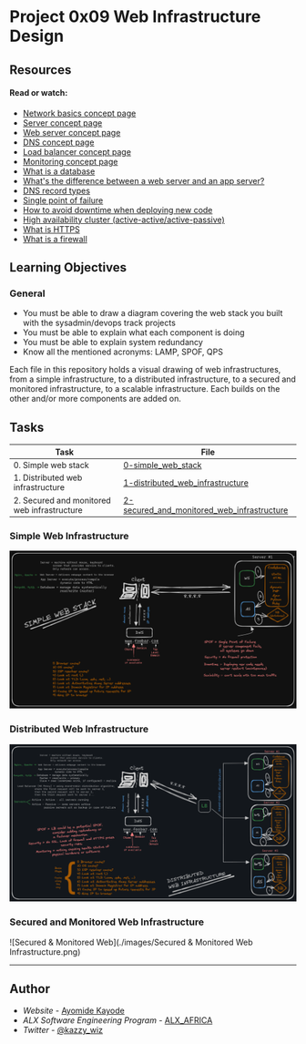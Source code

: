 # Project 0x09 Web Infrastructure Design

## Resources

#### Read or watch:

- [Network basics concept page]()
- [Server concept page]()
- [Web server concept page]()
- [DNS concept page]()
- [Load balancer concept page]()
- [Monitoring concept page]()
- [What is a database](https://www.oracle.com/ke/database/what-is-database/)
- [What's the difference between a web server and an app server?](https://www.infoworld.com/article/2077354/app-server-web-server-what-s-the-difference.html)
- [DNS record types](https://www.site24x7.com/learn/dns-record-types.html)
- [Single point of failure](https://avinetworks.com/glossary/single-point-of-failure/)
- [How to avoid downtime when deploying new code](https://softwareengineering.stackexchange.com/questions/35063/how-do-you-update-your-production-codebase-database-schema-without-causing-downt#answers-header)
- [High availability cluster (active-active/active-passive)](https://docs.oracle.com/cd/E17904_01/core.1111/e10106/intro.htm#ASHIA712)
- [What is HTTPS](https://www.instantssl.com/http-vs-https)
- [What is a firewall](https://www.webopedia.com/definitions/firewall/)

## Learning Objectives

### General

- You must be able to draw a diagram covering the web stack you built with the sysadmin/devops track projects
- You must be able to explain what each component is doing
- You must be able to explain system redundancy
- Know all the mentioned acronyms: LAMP, SPOF, QPS

Each file in this repository holds a visual drawing of web infrastructures, from a simple infrastructure, to a distributed infrastructure, to a secured and monitored infrastructure, to a scalable infrastructure. Each builds on the other and/or more components are added on.

## Tasks

| Task                                        | File                                                                                       |
| ------------------------------------------- | ------------------------------------------------------------------------------------------ |
| 0. Simple web stack                         | [0-simple_web_stack](./0-simple_web_stack)                                                 |
| 1. Distributed web infrastructure           | [1-distributed_web_infrastructure](./1-distributed_web_infrastructure)                     |
| 2. Secured and monitored web infrastructure | [2-secured_and_monitored_web_infrastructure](./2-secured_and_monitored_web_infrastructure) |

### Simple Web Infrastructure

![Simple_web_stack](./images/Simple%20Web%20Stack.png)

### Distributed Web Infrastructure

![Distributed Web](./images/Distributed%20Web%20Infrastructure.png)

### Secured and Monitored Web Infrastructure

![Secured & Monitored Web](./images/Secured & Monitored Web Infrastructure.png)

---

## Author

- _Website_ - [Ayomide Kayode](https://github.com/AyomideKayode)
- _ALX Software Engineering Program_ - [ALX_AFRICA](https://www.alxafrica.com/programmes/)
- _Twitter_ - [@kazzy_wiz](https://www.twitter.com/kazzy_wiz)

